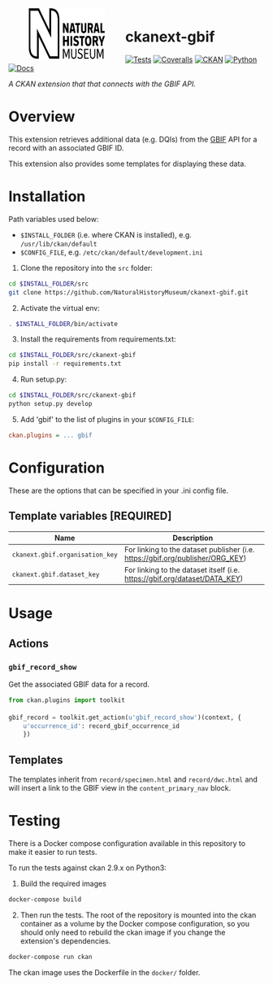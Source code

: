 <!--header-start-->
<img src=".github/nhm-logo.svg" align="left" width="150px" height="100px" hspace="40"/>

# ckanext-gbif

[![Tests](https://img.shields.io/github/workflow/status/NaturalHistoryMuseum/ckanext-gbif/Tests?style=flat-square)](https://github.com/NaturalHistoryMuseum/ckanext-gbif/actions/workflows/main.yml)
[![Coveralls](https://img.shields.io/coveralls/github/NaturalHistoryMuseum/ckanext-gbif/main?style=flat-square)](https://coveralls.io/github/NaturalHistoryMuseum/ckanext-gbif)
[![CKAN](https://img.shields.io/badge/ckan-2.9.1-orange.svg?style=flat-square)](https://github.com/ckan/ckan)
[![Python](https://img.shields.io/badge/python-3.6%20%7C%203.7%20%7C%203.8-blue.svg?style=flat-square)](https://www.python.org/)
[![Docs](https://img.shields.io/readthedocs/ckanext-gbif?style=flat-square)](https://ckanext-gbif.readthedocs.io)

_A CKAN extension that that connects with the GBIF API._

<!--header-end-->

# Overview

<!--overview-start-->
This extension retrieves additional data (e.g. DQIs) from the [GBIF](https://gbif.org) API for a record with an associated GBIF ID.

This extension also provides some templates for displaying these data.

<!--overview-end-->

# Installation

<!--installation-start-->
Path variables used below:
- `$INSTALL_FOLDER` (i.e. where CKAN is installed), e.g. `/usr/lib/ckan/default`
- `$CONFIG_FILE`, e.g. `/etc/ckan/default/development.ini`

1. Clone the repository into the `src` folder:

  ```bash
  cd $INSTALL_FOLDER/src
  git clone https://github.com/NaturalHistoryMuseum/ckanext-gbif.git
  ```

2. Activate the virtual env:

  ```bash
  . $INSTALL_FOLDER/bin/activate
  ```

3. Install the requirements from requirements.txt:

  ```bash
  cd $INSTALL_FOLDER/src/ckanext-gbif
  pip install -r requirements.txt
  ```

4. Run setup.py:

  ```bash
  cd $INSTALL_FOLDER/src/ckanext-gbif
  python setup.py develop
  ```

5. Add 'gbif' to the list of plugins in your `$CONFIG_FILE`:

  ```ini
  ckan.plugins = ... gbif
  ```

<!--installation-end-->

# Configuration

<!--configuration-start-->
These are the options that can be specified in your .ini config file.

## Template variables **[REQUIRED]**

Name|Description
----|-----------
`ckanext.gbif.organisation_key`|For linking to the dataset publisher (i.e. https://gbif.org/publisher/ORG_KEY)
`ckanext.gbif.dataset_key`|For linking to the dataset itself (i.e. https://gbif.org/dataset/DATA_KEY)

<!--configuration-end-->

# Usage

<!--usage-start-->
## Actions

### `gbif_record_show`
Get the associated GBIF data for a record.

```python
from ckan.plugins import toolkit

gbif_record = toolkit.get_action(u'gbif_record_show')(context, {
    u'occurrence_id': record_gbif_occurrence_id
    })
```

## Templates

The templates inherit from `record/specimen.html` and `record/dwc.html` and will insert a link to the GBIF view in the `content_primary_nav` block.

<!--usage-end-->

# Testing

<!--testing-start-->
There is a Docker compose configuration available in this repository to make it easier to run tests.

To run the tests against ckan 2.9.x on Python3:

1. Build the required images
```bash
docker-compose build
```

2. Then run the tests.
   The root of the repository is mounted into the ckan container as a volume by the Docker compose
   configuration, so you should only need to rebuild the ckan image if you change the extension's
   dependencies.
```bash
docker-compose run ckan
```

The ckan image uses the Dockerfile in the `docker/` folder.

<!--testing-end-->
